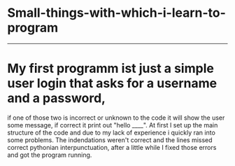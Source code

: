 # Small-things-with-which-i-learn-to-program
-------------------------------------------------------------------------------------------------------------------------------------------------------------------------------------------------------------------------------------------------------------------------------------------------------------------------------------------------------------------------------------------------------
#  My first programm ist just a simple user login that asks for a username and a password, 
   if one of those two is incorrect or unknown to the code it will show the user some message,
   if correct it print out "hello ____".
        At first I set up the main structure of the code and due to my lack of experience i quickly ran into some problems. 
        The indendations weren't correct and the lines missed correct pythonian interpunctuation, after a little while I fixed those errors
        and got the program running.
        
